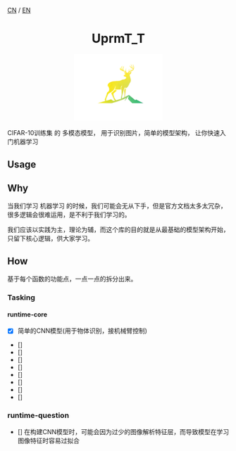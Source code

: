 [CN](README.md) / [EN](README_EN.md)

<h1 align="center">UprmT_T</h1>

<div align="center">
  <img src="assets/log.png" width="40%" alt="UprmT_T AI" />
</div>

CIFAR-10训练集 的 多模态模型， 用于识别图片，简单的模型架构， 让你快速入门机器学习

## Usage


## Why

当我们学习 机器学习 的时候，我们可能会无从下手，但是官方文档太多太冗杂，很多逻辑会很难运用，是不利于我们学习的。

我们应该以实践为主，理论为辅，而这个库的目的就是从最基础的模型架构开始，只留下核心逻辑，供大家学习。

## How

基于每个函数的功能点，一点一点的拆分出来。

### Tasking

#### runtime-core


- [x] 简单的CNN模型(用于物体识别，接机械臂控制)
- []
- []
- []
- []
- []
- []
- []
- []

### runtime-question


- [] 在构建CNN模型时，可能会因为过少的图像解析特征层，而导致模型在学习图像特征时容易过拟合
